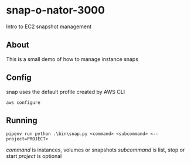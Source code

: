 # snap-o-nator-3000
Intro to EC2 snapshot management 

## About

This is a small demo of how to manage instance snaps

## Config

snap uses the default profile created by AWS CLI

`aws configure`

## Running

`pipenv run python .\bin\snap.py <command> <subcommand> <--project=PROJECT>`

*command* is instances, volumes or snapshots 
*subcommand* is list, stop or start
*project* is optional

